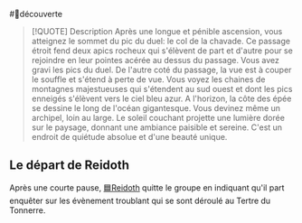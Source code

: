 #🔎découverte


> [!QUOTE] Description
> Après une longue et pénible ascension, vous atteignez le sommet du pic du duel: le col de la chavade. Ce passage étroit fend deux apics rocheux qui s'élèvent de part et d'autre pour se rejoindre en leur pointes acérée au dessus du passage. Vous avez gravi les pics du duel. De l'autre coté du passage, la vue est à couper le souffle et s'étend à perte de vue. Vous voyez les chaines de montagnes majestueuses qui s'étendent au sud ouest et dont les pics enneigés s'élèvent vers le ciel bleu azur. A l'horizon, la côte des épée se dessine le long de l'océan gigantesque. Vous devinez même un archipel, loin au large. Le soleil couchant projette une lumière dorée sur le paysage, donnant une ambiance paisible et sereine. C'est un endroit de quiétude absolue et d'une beauté unique.


## Le départ de Reidoth

Après une courte pause, [🟦Reidoth](../PNJ/🟦Reidoth.md) quitte le groupe en indiquant qu'il part enquêter sur les évènement troublant qui se sont déroulé au Tertre du Tonnerre.

